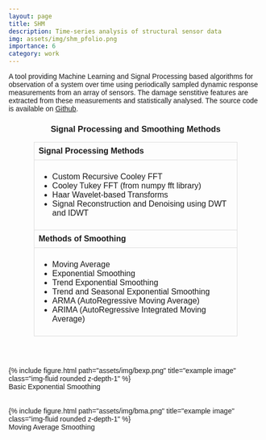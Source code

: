 ```yaml
---
layout: page
title: SHM
description: Time-series analysis of structural sensor data
img: assets/img/shm_pfolio.png
importance: 6
category: work
---
```


A tool providing Machine Learning and Signal Processing based algorithms 
for observation of a system over time using periodically sampled dynamic 
response measurements from an array of sensors. The damage senstitive 
features are extracted from these measurements and statistically analysed.
The source code is available on <a href="https://github.com/acharaakshit/Structural-Health-Monitoring">Github</a>.

<style>
    body {
        font-family: Arial, sans-serif;
        margin: 20px;
    }

    h3 {
        text-align: center;
    }

    table {
        width: 80%;
        margin: 0 auto;
        border-collapse: collapse;
    }

    th, td {
        padding: 8px;
        border: 1px solid #ddd;
        text-align: left;
    }
</style>

<h3>Signal Processing and Smoothing Methods</h3>

<table>
    <tr>
        <th>Signal Processing Methods</th>
    </tr>
    <tr>
        <td>
            <ul>
                <li>Custom Recursive Cooley FFT</li>
                <li>Cooley Tukey FFT (from numpy fft library)</li>
                <li>Haar Wavelet-based Transforms</li>
                <li>Signal Reconstruction and Denoising using DWT and IDWT</li>
            </ul>
        </td>
    </tr>
    <tr>
        <th>Methods of Smoothing</th>
    </tr>
    <tr>
        <td>
            <ul>
                <li>Moving Average</li>
                <li>Exponential Smoothing</li>
                <li>Trend Exponential Smoothing</li>
                <li>Trend and Seasonal Exponential Smoothing</li>
                <li>ARMA (AutoRegressive Moving Average)</li>
                <li>ARIMA (AutoRegressive Integrated Moving Average)</li>
            </ul>
        </td>
    </tr>
</table>

<br/><br/>

<div class="row justify-content-sm-center">
    <div class="col-sm mt-3 mt-md-0">
        {% include figure.html path="assets/img/bexp.png" title="example image" class="img-fluid rounded z-depth-1" %}
    </div>
</div>
<div class="caption">
    Basic Exponential Smoothing
</div>
<br/><br/>
<div class="row justify-content-sm-center">
    <div class="col-sm mt-3 mt-md-0">
        {% include figure.html path="assets/img/bma.png" title="example image" class="img-fluid rounded z-depth-1" %}
    </div>
</div>
<div class="caption">
    Moving Average Smoothing
</div>